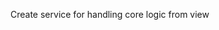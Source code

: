 <!-- Add .env instead of info -->
<!-- Add standards for project -->
Create service for handling core logic  from view

